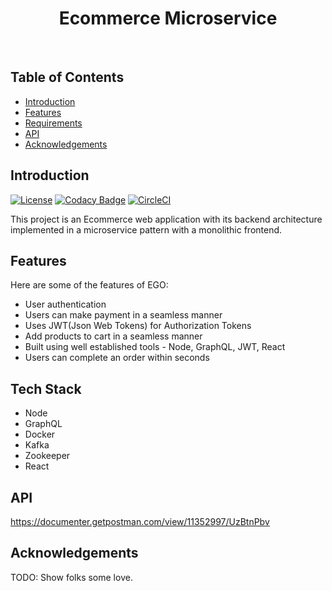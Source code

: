 <h1 align="center"> Ecommerce Microservice </h1> <br>




## Table of Contents

- [Introduction](#introduction)
- [Features](#features)
- [Requirements](#requirements)
- [API](#requirements)
- [Acknowledgements](#acknowledgements)




## Introduction

[![License](https://img.shields.io/badge/License-Apache%202.0-blue.svg)](https://opensource.org/licenses/Apache-2.0)
[![Codacy Badge](https://api.codacy.com/project/badge/Grade/e91606af4a364076a7058c5ea1c006a8)](https://www.codacy.com/app/joneubank/microservice-template-java?utm_source=github.com&amp;utm_medium=referral&amp;utm_content=overture-stack/microservice-template-java&amp;utm_campaign=Badge_Grade)
[![CircleCI](https://circleci.com/gh/overture-stack/microservice-template-java/tree/master.svg?style=shield)](https://circleci.com/gh/overture-stack/microservice-template-java/tree/master)

This project is an Ecommerce web application with its backend architecture implemented in a microservice pattern with a monolithic frontend. 

## Features
Here are some of the features of EGO:

- User authentication
- Users can make payment in a seamless manner
- Uses JWT(Json Web Tokens) for Authorization Tokens
- Add products to cart in a seamless manner
- Built using well established tools - Node, GraphQL, JWT, React
- Users can complete an order within seconds

## Tech Stack
- Node
- GraphQL
- Docker
- Kafka
- Zookeeper
- React


## API
https://documenter.getpostman.com/view/11352997/UzBtnPbv

## Acknowledgements
TODO: Show folks some love.